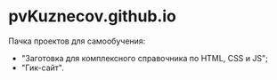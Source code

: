 # pvKuznecov.github.io

Пачка проектов для самообучения:
- "Заготовка для комплексного справочника по HTML, CSS и JS";
- "Гик-сайт".
